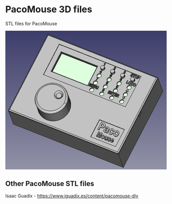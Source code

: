 # PacoMouse 3D files

STL files for PacoMouse

 ![3dfile](PacoMouse_Box.png)


## Other PacoMouse STL files

Isaac Guadix - https://www.iguadix.es/content/pacomouse-diy





